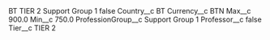 <?xml version="1.0" encoding="UTF-8"?>
<CustomMetadata xmlns="http://soap.sforce.com/2006/04/metadata" xmlns:xsi="http://www.w3.org/2001/XMLSchema-instance" xmlns:xsd="http://www.w3.org/2001/XMLSchema">
    <label>BT TIER 2 Support Group 1</label>
    <protected>false</protected>
    <values>
        <field>Country__c</field>
        <value xsi:type="xsd:string">BT</value>
    </values>
    <values>
        <field>Currency__c</field>
        <value xsi:type="xsd:string">BTN</value>
    </values>
    <values>
        <field>Max__c</field>
        <value xsi:type="xsd:double">900.0</value>
    </values>
    <values>
        <field>Min__c</field>
        <value xsi:type="xsd:double">750.0</value>
    </values>
    <values>
        <field>ProfessionGroup__c</field>
        <value xsi:type="xsd:string">Support Group 1</value>
    </values>
    <values>
        <field>Professor__c</field>
        <value xsi:type="xsd:boolean">false</value>
    </values>
    <values>
        <field>Tier__c</field>
        <value xsi:type="xsd:string">TIER 2</value>
    </values>
</CustomMetadata>

